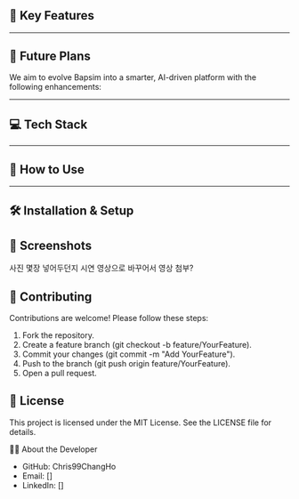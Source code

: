 # 


## 🌟 Key Features


---

## 🚀 Future Plans
We aim to evolve Bapsim into a smarter, AI-driven platform with the following enhancements:


---

## 💻 Tech Stack


---

## 📖 How to Use


---

## 🛠 Installation & Setup


## 📸 Screenshots
사진 몇장 넣어두던지 시연 영상으로 바꾸어서 영상 첨부?


## 🤝 Contributing
Contributions are welcome! Please follow these steps:
1. Fork the repository.
2. Create a feature branch (git checkout -b feature/YourFeature).
3. Commit your changes (git commit -m "Add YourFeature").
4. Push to the branch (git push origin feature/YourFeature).
5. Open a pull request.

## 📜 License
This project is licensed under the MIT License. See the LICENSE file for details.

👨‍💻 About the Developer
- GitHub: Chris99ChangHo
- Email: []
- LinkedIn: []
